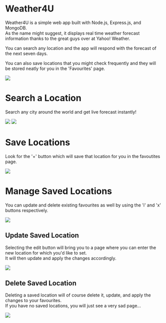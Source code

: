 # Weather4U
Weather4U is a simple web app built with Node.js, Express.js, and MongoDB.<br>
As the name might suggest, it displays real time weather forecast information thanks to the great guys over at Yahoo! Weather.

You can search any location and the app will respond with the forecast of the next seven days.

You can also save locations that you might check frequently and they will be stored neatly for you in the 'Favourites' page.

<img src="https://github.com/zanadaniel/Weather4U/blob/master/Misc/Index.png">

# Search a Location
Search any city around the world and get live forecast instantly!

<img src="https://github.com/zanadaniel/Weather4U/blob/master/Misc/Search2.png">

<img src="https://github.com/zanadaniel/Weather4U/blob/master/Misc/SearchResult.png">

# Save Locations
Look for the '+' button which will save that location for you in the favoutites page.

<img src="https://github.com/zanadaniel/Weather4U/blob/master/Misc/Save.png">

# Manage Saved Locations
You can update and delete existing favourites as well by using the 'i' and 'x' buttons respectively.

<img src="https://github.com/zanadaniel/Weather4U/blob/master/Misc/EditDelete.png">

## Update Saved Location
Selecting the edit button will bring you to a page where you can enter the new location for which you'd like to set.<br>
It will then update and apply the changes accordingly.

<img src="https://github.com/zanadaniel/Weather4U/blob/master/Misc/Edit.png">

## Delete Saved Location
Deleting a saved location will of course delete it, update, and apply the changes to your favourites.<br>
If you have no saved locations, you will just see a very sad page...

<img src="https://github.com/zanadaniel/Weather4U/blob/master/Misc/Favourites.png">